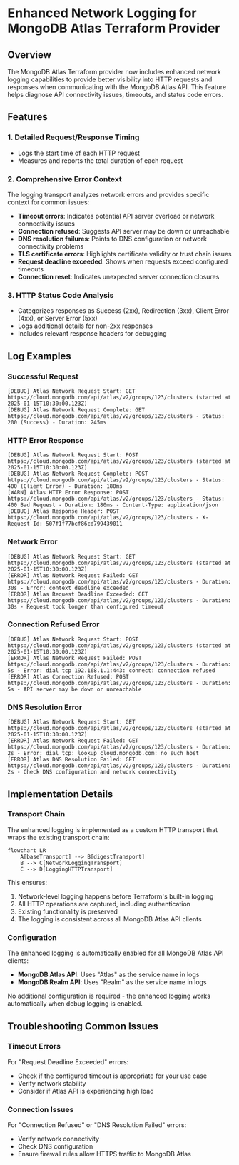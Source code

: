 # Enhanced Network Logging for MongoDB Atlas Terraform Provider

## Overview

The MongoDB Atlas Terraform provider now includes enhanced network logging capabilities to provide better visibility into HTTP requests and responses when communicating with the MongoDB Atlas API. This feature helps diagnose API connectivity issues, timeouts, and status code errors.

## Features

### 1. Detailed Request/Response Timing
- Logs the start time of each HTTP request
- Measures and reports the total duration of each request

### 2. Comprehensive Error Context
The logging transport analyzes network errors and provides specific context for common issues:

- **Timeout errors**: Indicates potential API server overload or network connectivity issues
- **Connection refused**: Suggests API server may be down or unreachable
- **DNS resolution failures**: Points to DNS configuration or network connectivity problems
- **TLS certificate errors**: Highlights certificate validity or trust chain issues
- **Request deadline exceeded**: Shows when requests exceed configured timeouts
- **Connection reset**: Indicates unexpected server connection closures

### 3. HTTP Status Code Analysis
- Categorizes responses as Success (2xx), Redirection (3xx), Client Error (4xx), or Server Error (5xx)
- Logs additional details for non-2xx responses
- Includes relevant response headers for debugging

## Log Examples

### Successful Request
```
[DEBUG] Atlas Network Request Start: GET https://cloud.mongodb.com/api/atlas/v2/groups/123/clusters (started at 2025-01-15T10:30:00.123Z)
[DEBUG] Atlas Network Request Complete: GET https://cloud.mongodb.com/api/atlas/v2/groups/123/clusters - Status: 200 (Success) - Duration: 245ms
```

### HTTP Error Response
```
[DEBUG] Atlas Network Request Start: POST https://cloud.mongodb.com/api/atlas/v2/groups/123/clusters (started at 2025-01-15T10:30:00.123Z)
[DEBUG] Atlas Network Request Complete: POST https://cloud.mongodb.com/api/atlas/v2/groups/123/clusters - Status: 400 (Client Error) - Duration: 180ms
[WARN] Atlas HTTP Error Response: POST https://cloud.mongodb.com/api/atlas/v2/groups/123/clusters - Status: 400 Bad Request - Duration: 180ms - Content-Type: application/json
[DEBUG] Atlas Response Header: POST https://cloud.mongodb.com/api/atlas/v2/groups/123/clusters - X-Request-Id: 507f1f77bcf86cd799439011
```

### Network Error
```
[DEBUG] Atlas Network Request Start: GET https://cloud.mongodb.com/api/atlas/v2/groups/123/clusters (started at 2025-01-15T10:30:00.123Z)
[ERROR] Atlas Network Request Failed: GET https://cloud.mongodb.com/api/atlas/v2/groups/123/clusters - Duration: 30s - Error: context deadline exceeded
[ERROR] Atlas Request Deadline Exceeded: GET https://cloud.mongodb.com/api/atlas/v2/groups/123/clusters - Duration: 30s - Request took longer than configured timeout
```

### Connection Refused Error
```
[DEBUG] Atlas Network Request Start: POST https://cloud.mongodb.com/api/atlas/v2/groups/123/clusters (started at 2025-01-15T10:30:00.123Z)
[ERROR] Atlas Network Request Failed: POST https://cloud.mongodb.com/api/atlas/v2/groups/123/clusters - Duration: 5s - Error: dial tcp 192.168.1.1:443: connect: connection refused
[ERROR] Atlas Connection Refused: POST https://cloud.mongodb.com/api/atlas/v2/groups/123/clusters - Duration: 5s - API server may be down or unreachable
```

### DNS Resolution Error
```
[DEBUG] Atlas Network Request Start: GET https://cloud.mongodb.com/api/atlas/v2/groups/123/clusters (started at 2025-01-15T10:30:00.123Z)
[ERROR] Atlas Network Request Failed: GET https://cloud.mongodb.com/api/atlas/v2/groups/123/clusters - Duration: 2s - Error: dial tcp: lookup cloud.mongodb.com: no such host
[ERROR] Atlas DNS Resolution Failed: GET https://cloud.mongodb.com/api/atlas/v2/groups/123/clusters - Duration: 2s - Check DNS configuration and network connectivity
```

## Implementation Details

### Transport Chain
The enhanced logging is implemented as a custom HTTP transport that wraps the existing transport chain:

```mermaid
flowchart LR
    A[baseTransport] --> B[digestTransport]
    B --> C[NetworkLoggingTransport]
    C --> D[LoggingHTTPTransport]
```

This ensures:
1. Network-level logging happens before Terraform's built-in logging
2. All HTTP operations are captured, including authentication
3. Existing functionality is preserved
4. The logging is consistent across all MongoDB Atlas API clients

### Configuration
The enhanced logging is automatically enabled for all MongoDB Atlas API clients:
- **MongoDB Atlas API**: Uses "Atlas" as the service name in logs
- **MongoDB Realm API**: Uses "Realm" as the service name in logs

No additional configuration is required - the enhanced logging works automatically when debug logging is enabled.

## Troubleshooting Common Issues

### Timeout Errors
For "Request Deadline Exceeded" errors:
- Check if the configured timeout is appropriate for your use case
- Verify network stability
- Consider if Atlas API is experiencing high load

### Connection Issues
For "Connection Refused" or "DNS Resolution Failed" errors:
- Verify network connectivity
- Check DNS configuration
- Ensure firewall rules allow HTTPS traffic to MongoDB Atlas
